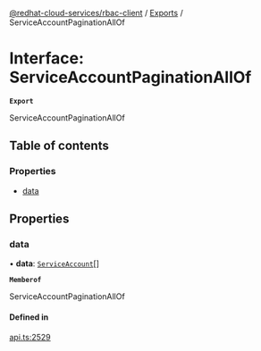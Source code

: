 [@redhat-cloud-services/rbac-client](../README.md) / [Exports](../modules.md) / ServiceAccountPaginationAllOf

# Interface: ServiceAccountPaginationAllOf

**`Export`**

ServiceAccountPaginationAllOf

## Table of contents

### Properties

- [data](ServiceAccountPaginationAllOf.md#data)

## Properties

### data

• **data**: [`ServiceAccount`](ServiceAccount.md)[]

**`Memberof`**

ServiceAccountPaginationAllOf

#### Defined in

[api.ts:2529](https://github.com/RedHatInsights/javascript-clients/blob/main/packages/rbac/api.ts#L2529)
